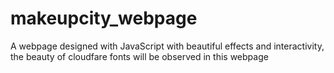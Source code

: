 # makeupcity_webpage
A webpage designed with JavaScript with beautiful effects and interactivity, the beauty of  cloudfare fonts will be observed in this webpage

